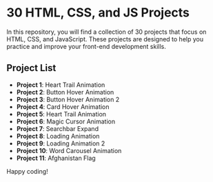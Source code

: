 # 30 HTML, CSS, and JS Projects

In this repository, you will find a collection of 30 projects that focus on HTML, CSS, and JavaScript. These projects are designed to help you practice and improve your front-end development skills.

## Project List

- **Project 1**: Heart Trail Animation
- **Project 2**: Button Hover Animation
- **Project 3**: Button Hover Animation 2
- **Project 4**: Card Hover Animation
- **Project 5**: Heart Trail Animation
- **Project 6**: Magic Cursor Animation
- **Project 7**: Searchbar Expand
- **Project 8**: Loading Animation
- **Project 9**: Loading Animation 2
- **Project 10**: Word Carousel Animation
- **Project 11**: Afghanistan Flag

Happy coding!
